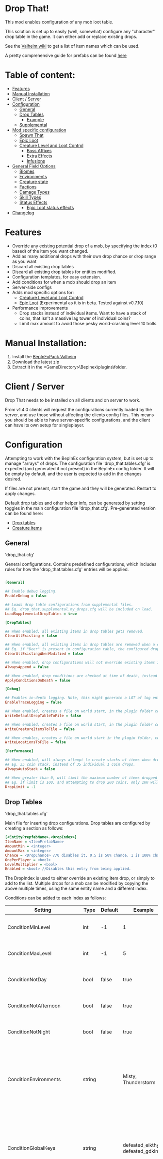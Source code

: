 # Drop That! 

This mod enables configuration of any mob loot table.

This solution is set up to easily (well, somewhat) configure any "character" drop table in the game. It can either add or replace existing drops.

See the [Valheim wiki](https://github.com/Valheim-Modding/Wiki/wiki/ObjectDB-Table) to get a list of item names which can be used.

A pretty comprehensive guide for prefabs can be found [here](https://gist.github.com/Sonata26/e2b85d53e125fb40081b18e2aee6d584)

# Table of content:
- [Features](#Features)
- [Manual Installation](#Manual-Installation)
- [Client / Server](#client--server)
- [Configuration](#Configuration)
	- [General](#General)
	- [Drop Tables](#Drop-Tables)
		- [Example](#Example) 
	- [Supplemental](#supplemental)
- [Mod specific configuration](#mod-specific-configuration)
	- [Spawn That](#spawn-that)
	- [Epic Loot](#epic-loot)
	- [Creature Level and Loot Control](#creature-level-and-loot-control)
		- [Boss Affixes](#boss-affixes)
		- [Extra Effects](#extra-effects)
		- [Infusions](#infusions)
- [General Field Options](#general-field-options)
	- [Biomes](#biomes)
	- [Environments](#environments)
	- [Creature state](#creature-state)
	- [Factions](#factions)
	- [Damage Types](#damage-types)
	- [Skill Types](#skill-types)
	- [Status Effects](#status-effects)
		- [Epic Loot status effects](#epic-loot-status-effects)
- [Changelog](#changelog)

# Features

- Override any existing potential drop of a mob, by specifying the index (0 based) of the item you want changed.
- Add as many additional drops with their own drop chance or drop range as you want
- Discard all existing drop tables
- Discard all existing drop tables for entities modified.
- Configuration templates, for easy extension.
- Add conditions for when a mob should drop an item
- Server-side configs
- Adds mod specific options for: 
	- [Creature Level and Loot Control](https://valheim.thunderstore.io/package/Smoothbrain/CreatureLevelAndLootControl/)
	- [Epic Loot](https://valheim.thunderstore.io/package/RandyKnapp/EpicLoot/) (Experimental as it is in beta. Tested against v0.7.10)
- Performance improvements
	- Drop stacks instead of individual items. Want to have a stack of coins, that isn't a massive lag tower of individual coins?
	- Limit max amount to avoid those pesky world-crashing level 10 trolls.

# Manual Installation:

1. Install the [BepInExPack Valheim](https://valheim.thunderstore.io/package/denikson/BepInExPack_Valheim/)
2. Download the latest zip
3. Extract it in the \<GameDirectory\>\Bepinex\plugins\folder.

# Client / Server

Drop That needs to be installed on all clients and on server to work.

From v1.4.0 clients will request the configurations currently loaded by the server, and use those without affecting the clients config files.
This means you should be able to have server-specific configurations, and the client can have its own setup for singleplayer.

# Configuration

Attempting to work with the BepInEx configuration system, but is set up to manage "arrays" of drops.
The configuration file 'drop_that.tables.cfg' is expected (and generated if not present) in the BepInEx config folder. It will be empty by default, and the user is expected to add in the changes desired.

If files are not present, start the game and they will be generated.
Restart to apply changes.

Default drop tables and other helper info, can be generated by setting toggles in the main configuration file 'drop_that.cfg'.
Pre-generated version can be found here: 
- [Drop tables](https://gist.github.com/ASharpPen/2ce7916a79ed7633c95d991a3c6b4b44)
- [Creature items](https://gist.github.com/ASharpPen/71f6e12bc997ccf5c87d1c27c3a09138) 

## General

'drop_that.cfg'

General configurations. Contains predefined configurations, which includes rules for how the 'drop_that.tables.cfg' entries will be applied.

``` INI

[General]

## Enable debug logging.
EnableDebug = false

## Loads drop table configurations from supplemental files.
## Eg. drop_that.supplemental.my_drops.cfg will be included on load.
LoadSupplementalDropTables = true

[DropTables]

## When enabled, all existing items in drop tables gets removed.
ClearAllExisting = false

## When enabled, all existing items in drop tables are removed when a configuration for that entity exist. 
## Eg. if "Deer" is present in configuration table, the configured drops will be the only drops for "Deer".
ClearAllExistingWhenModified = false

## When enabled, drop configurations will not override existing items if their indexes match.
AlwaysAppend = false

## When enabled, drop conditions are checked at time of death, instead of at time of spawn.
ApplyConditionsOnDeath = false

[Debug]

## Enables in-depth logging. Note, this might generate a LOT of log entries.
EnableTraceLogging = false

## When enabled, creates a file on world start, in the plugin folder containing the default mob drop tables.
WriteDefaultDropTableToFile = false

## When enabled, creates a file on world start, in the plugin folder containing items of mobs that have drop tables.
WriteCreatureItemsToFile = false

## When enables, creates a file on world start in the plugin folder, containing the name of each location in the game.
WriteLocationsToFile = false

[Performance]

## When enabled, will always attempt to create stacks of items when dropping, instead of creating items one by one.
## Eg. 35 coin stack, instead of 35 individual 1 coin drops.
AlwaysAutoStack = false

## When greater than 0, will limit the maximum number of items dropped at a time. This is intended for guarding against multipliers.
## Eg. if limit is 100, and attempting to drop 200 coins, only 100 will be dropped.
DropLimit = -1

```

## Drop Tables 

'drop_that.tables.cfg'

Main file for inserting drop configurations.
Drop tables are configured by creating a section as follows:

``` INI
[<EntityPrepfabName>.<DropIndex>]
ItemName = <ItemPrefabName>
AmountMin = <integer>
AmountMax = <integer>
Chance = <DropChance> //0 disables it, 0.5 is 50% chance, 1 is 100% chance.
OnePerPlayer = <bool>
LevelMultiplier = <bool>
Enabled = <bool> //Disables this entry from being applied.
```
The DropIndex is used to either override an existing item drop, or simply to add to the list.
Multiple drops for a mob can be modified by copying the above multiple times, using the same entity name and a different index.

Conditions can be added to each index as follows:

| Setting | Type | Default | Example | Description |
| --- | --- | --- | --- | --- |
| ConditionMinLevel | int | -1 | 1 | Minimum level of mob for which item drops |
| ConditionMaxLevel | int | -1 | 5 | Maximum level of mob for which item drops |
| ConditionNotDay | bool | false | true | If true, will not drop during daytime |
| ConditionNotAfternoon | bool | false | true | If true, will not drop during afternoon |
| ConditionNotNight | bool | false | true | If true, will not drop during afternoon |
| ConditionEnvironments | string | | Misty, Thunderstorm | Array of environment names that allow the item to drop while they are active. Leave empty to always allow |
| ConditionGlobalKeys | string | | defeated_eikthyr, defeated_gdking | Array of global keys names that allow the item to drop while they are active. Leave empty to always allow |
| ConditionBiomes | string | | Meadows, Swamp | Array of biome names that allow the item to drop while they are active. Leave empty to always allow |
| ConditionCreatureStates | string | | Tamed, Event | Array of creature states for which the item drop. If empty, allows all |
| ConditionNotCreatureStates | string | | Tamed, Event | Array of creature states for which the item will not drop. If empty, allows all |
| ConditionHasItem | string | | skeleton_bow |  Array of items (prefab names) that will enable this drop. If empty, allows all |
| ConditionFaction | string | | Undead, Boss | Array of factions that will enable this drop. If empty, allows all |
| ConditionNotFaction | string | | Undead, Boss | Array of factions that will disable this drop. If empty, this condition is ignored |
| ConditionLocation | string | | Runestone_Boars, FireHole | Array of location names. When mob spawned in one of the listed locations, this drop is enabled |
| ConditionKilledByDamageType | string | | Blunt, Fire | Array of damage types that will enable this drop, if they were part of the final killing blow. If empty, allows all |
| ConditionKilledWithStatus | string | | Burning, Smoked | Array of statuses that mob had any of while dying, to enable this drop. If empty, allows all |
| ConditionKilledWithStatuses | string | | Burning, Smoked | Array of statuses that mob must have had all of while dying, to enable this drop. If empty, allows all |
| ConditionKilledBySkillType | string | | Swords, Unarmed | Array of skill types that will enable this drop, if they were listed as the skill causing the damage of the final killing blow. If empty, allows all |
| SetQualityLevel | int | -1 | 10 | Sets the quality level of the item. If 0 or less, this setting is ignored |
| SetAmountLimit | int | -1 | 200 | Sets an absolute limit to the number of drops. This will stop multipliers from generating more than the amount set in this condition. Ignored if 0 or less |
| SetAutoStack | bool | false | true | If true, will attempt to stack items before dropping them. This means the item generation will only be run once per stack |

### Example

``` INI
[Draugr.0]
ItemName = Entrails
AmountMin = 1
AmountMax = 1
Chance = 1
OnePerPlayer = false
LevelMultiplier = true
Enabled = true

[Draugr.1]
ItemName = IronScrap
AmountMin = 1
AmountMax = 1
Chance = 1
OnePerPlayer = false
LevelMultiplier = true
Enabled = true

[Deer.5]
ItemName = Coins
AmountMin = 1
AmountMax = 100
Chance = 0.5
OnePerPlayer = false
LevelMultiplier = false
Enabled = true
ConditionMinLevel=1
ConditionMaxLevel=2
ConditionNotDay=false
ConditionNotNight=false
ConditionNotAfternoon=false
ConditionEnvironments=Misty
ConditionGlobalKeys=defeated_bonemass
ConditionBiomes=Blackforest,Meadows
```

## Supplemental

By default, Drop That will load additional configurations from configs with names prefixed with "drop_that.supplemental.".

This allows for adding your own custom templates to Drop That. Eg. "drop_that.supplemental.my_custom_configuration.cfg"

The supplemental configuration expects the same structure as "drop_that.tables.cfg".

# Mod specific configuration

Mod-specific configs can be added to each configuration entry as `[<EntityPrepfabName>.<DropIndex>.<ModName>]`
These are implemented soft-dependant, meaning if the mod is not present, the configuration will do nothing.

## Spawn That

Integrates features based on [Spawn That](https://valheim.thunderstore.io/package/ASharpPen/Spawn_That/).

| Setting | Type | Default | Example | Description |
| --- | --- | --- | --- | --- |
| ConditionTemplateId | string | | MyTemplateId, 1234 | Array of Spawn That TemplateId values to enable to drop for |

Example of Eikthyr dropping ore only when spawned by an existing spawn that template with an assigned template id.

``` INI
[Eikthyr.10]
ItemName = CopperOre

[Eikthyr.10.SpawnThat]
ConditionTemplateId=SomeTemplateIdForEikthyr
```

Example files for setting up a loot goblin can be found in the github example [here](https://github.com/ASharpPen/Valheim.DropThat/tree/master/Examples/Loot%20Goblin).

## Epic Loot

Integrates to magic item roll system from [Epic Loot](https://valheim.thunderstore.io/package/RandyKnapp/EpicLoot/). Allows for making items magic. See the mod page for more in-depth description of the magic system.

The items are first given a rarity level, based on the configured options.
The roll is done as a weighted distribution, meaning if you gave Magic 100 and Legendary 100, it would be 50% chance to become one of them. If you added Rare as 100, it would be 33% for any of them.

| Setting | Type | Default | Example | Description |
| --- | --- | --- | --- | --- |
| RarityWeightNone | float | 0 | 250 | Weight to use for rolling as a non-magic item |
| RarityWeightMagic | float | 0 | 100 | Weight to use for rolling as rarity 'Magic' |
| RarityWeightRare | float | 0 | 75 |  Weight to use for rolling as rarity 'Rare' |
| RarityWeightEpic | float | 0 | 50 | Weight to use for rolling as rarity 'Epic' |
| RarityWeightLegendary | float | 0 | 10 |  Weight to use for rolling as rarity 'Legendary' |
| RarityWeightUnique | float | 0 | 1 | Weight to use for rolling unique items from the UniqueIDs array. If item rolls as unique, a single id will be selected randomly from the UniqueIDs |
| UniqueIDs | string | | HeimdallLegs, RagnarLegs | Id's for unique legendaries from Epic Loot. Will drop as a non-magic item if the legendary does not meet its requirements |

Example of bonemass set to always drop a pair of epic pants.

``` INI
[Bonemass.10]
ItemName = ArmorBronzeLegs

[Bonemass.10.EpicLoot]
RarityWeightEpic = 1
```

## Creature Level and Loot Control

Additional conditions for [Creature Level and Loot Control](https://valheim.thunderstore.io/package/Smoothbrain/CreatureLevelAndLootControl/).
See the mod nexus page for more in-depth documentation for the options.

| Setting | Type | Default | Example | Description |
| --- | --- | --- | --- | --- |
| ConditionBossAffix | string | | Reflective, Shielded | Array of boss affixes, for which item will drop |
| ConditionNotBossAffix | string | | Reflective, Shielded | Array of boss affixes, for which item will not drop. |
| ConditionInfusion | string | | Fire, Frost | Array of creature infusions, for which item will drop |
| ConditionNotInfusion | string | | Fire, Frost | of creature infusions, for which item will not drop |
| ConditionExtraEffect | string | | Quick, Curious | Array of creature extra effects, for which item will drop |
| ConditionNotExtraEffect | string | | Quick, Curious | Array of creature extra effects, for which item will not drop |

Example for boar which will drop iron scraps only when it has an Infusion.

``` INI
[Boar.0]
ItemName = IronScrap
Enabled = true
AmountMin = 1
AmountMax = 1
Chance = 1

[Boar.0.CreatureLevelAndLootControl]
ConditionNotInfusion = None
```

### Boss Affixes 

- None
- Reflective
- Shielded
- Mending
- Summoner
- Elementalist
- Enraged
- Twin

### Extra Effects 

- None
- Aggressive
- Quick
- Regenerating
- Curious
- Splitting
- Armored

### Infusions 

- None
- Lightning
- Fire
- Frost
- Poison
- Chaos
- Spirit

# General Field Options

## Biomes 

- Meadows
- Swamp
- Mountain
- Blackforest
- Plains
- AshLands
- DeepNorth
- Ocean
- Mistlands

## Environments 

- Clear
- Twilight_Clear
- Misty
- Darklands_dark
- Heath clear
- DeepForest Mist
- GDKing
- Rain
- LightRain
- ThunderStorm
- Eikthyr
- GoblinKing
- nofogts
- SwampRain
- Bonemass
- Snow
- Twilight_Snow
- Twilight_SnowStorm
- SnowStorm
- Moder
- Ashrain
- Crypt
- SunkenCrypt

## Creature state 

- Default
- Tamed
- Event

## Factions 

- Players
- AnimalsVeg
- ForestMonsters
- Undead
- Demon
- MountainMonsters
- SeaMonsters
- PlainsMonsters
- Boss

## Damage Types

-	Blunt
-	Slash
-	Pierce
-	Chop
-	Pickaxe
-	Fire
-	Frost
-	Lightning
-	Poison
-	Spirit
-	Physical (Blunt, Slash, Pierce, Chop and Pickaxe)
-	Elemental (Fire, Frost, Lightning)

## Skill Types

- Swords
- Knives
- Clubs
- Polearms
- Spears
- Blocking
- Axes
- Bows
- FireMagic
- FrostMagic
- Unarmed
- Pickaxes
- WoodCutting
- Jump
- Sneak
- Run
- Swim
	
## Status Effects 

Valheim status effect options are not easily identified. But this is a list of at least some of the possibilities.

- Burning
- Spirit
- Poison
- Frost
- Lightning
- Smoked
- Wet
- Rested
- Shelter
- CampFire
- Resting
- Cold
- Freezing
- Encumbered
- SoftDeath

### Epic Loot status effects: 

- Paralyze

# Changelog 
- v1.10.1: 
	- Fixed issue with modifiers (eg. SetQualityLevel) not being applied in certain scenarios.
	- Fixed issue with Oozer not spawning more blobs when modified with Drop That. Turns out, not all drops are items. I encourage creative use of this knowledge, but wash my hands of the consequences.
	- Fixed unintended references to Spawn That, causing errors when not installed.
- v1.10.0: 
	- Optimized config sync.
	- Added settings for dropping items in stacks. Both global and/or per item.
	- Added settings for limiting max amount of a drop. Both global and/or per item.
	- Added conditions for killed while having specified statuses (eg. burning, smoked).
	- Added condition for killed by skill type (eg. swords, unarmed).
	- Added condition for killed by damage type (eg. blunt, fire).
	- Added condition for spawn location, and general setting for outputting all location names in a file.
	- Added setting "SetQualityLevel".
	- Added additional options for Epic Loot to roll specific unique legendaries.
- v1.9.0: 
	- Added conditions for creature faction.
	- Added support for Spawn That condition "ConditionTemplateId", allowing for drops only for a specific template.
	- Added sub-folder search for supplemental configs. It should now be possible to place Drop That supplemental files in any folder in the bepinex config folder.
- v1.8.2: 
	- Updated support for Epic Loot to v0.7.10. Added world luck factor to loot drops. Magic Items should no longer cause endless drops and error spam.
- v1.8.1: 
	- Fixed endless drop and error spam when Epic Loot was NOT installed.
- v1.8.0: 
	- Added support for Epic Loot.
- v1.7.0: 
	- Added conditions for mod Creature Level and Loot Control.
	- Improved config merging. Supplemental files interacting with same creature will now merge in item configs from each.
	- Rewrote internal configuration management to support soft-dependant, mod-specific configurations.
- v1.6.2: 
	- Fixed option AlwaysAppend being ignored.
	- Fixed drops with no configuration being discarded
- v1.6.1: 
	- Fixed empty ConditionHasItem not being considered "all allowed".
- v1.6.0: 
	- Added output file for creature items.
	- Added conditions for creature items (eg. skeleton_bow)
	- Added conditions for creature states (eg. tamed, event)
- v1.5.0: 
	- Adding option in drop_that.cfg to generate a file containing all default drop table items. Long missing feature, I know.
- v1.4.0: 
	- Server-to-client config synchronization added.
	- Removed option "LoadDropTableConfigsOnWorldStart". This will be done by default now (including the general config).
- v1.3.3: 
	- Fixed quality being set to 3 by mistake. Leftover from discarded feature, ups!
	- Fixed readme example.
- v1.3.0: 
	- Fixed lie about drop table configurations reloading on world start. It should work properly now!
	- Added support for setting drop conditions on each item
	- Added support for selecting whether to apply conditions at time of spawn or death.
- v1.2.0: 
	- Port and rewrite of configuration system from [Custom Raids](https://valheim.thunderstore.io/package/ASharpPen/Custom_Raids/)
	- Now supports loading of templates
	- Additional general configuration options
	- Now supports reloading of drop table configurations when reloading world. This means you can avoid having to completely restart the game if you only change the loot configs.
